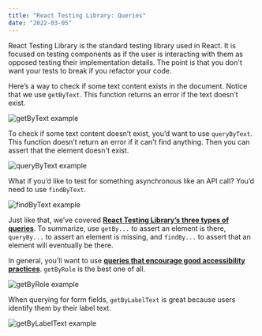 ```yaml
---
title: "React Testing Library: Queries"
date: "2022-03-05"
---
```


React Testing Library is the standard testing library used in React. It is focused on testing components as if the user is interacting with them as opposed testing their implementation details. The point is that you don't want your tests to break if you refactor your code.

Here’s a way to check if some text content exists in the document. Notice that we use `getByText`. This function returns an error if the text doesn’t exist.

![getByText example](/images/react-testing-library/get-by-text.png)

To check if some text content doesn’t exist, you’d want to use `queryByText`. This function doesn’t return an error if it can't find anything. Then you can assert that the element doesn't exist.

![queryByText example](/images/react-testing-library/query-by-text.png)

What if you’d like to test for something asynchronous like an API call? You’d need to use `findByText`.

![findByText example](/images/react-testing-library/find-by-text.png)

Just like that, we’ve covered **[React Testing Library’s three types of queries](https://testing-library.com/docs/queries/about)**. To summarize, use `getBy...` to assert an element is there, `queryBy...` to assert an element is missing, and `findBy...` to assert that an element will eventually be there.

In general, you'll want to use **[queries that encourage good accessibility practices](https://testing-library.com/docs/queries/about#priority)**. `getByRole` is the best one of all.

![getByRole example](/images/react-testing-library/get-by-role.png)

When querying for form fields, `getByLabelText` is great because users identify them by their label text.

![getByLabelText example](/images/react-testing-library/get-by-label-text.png)

